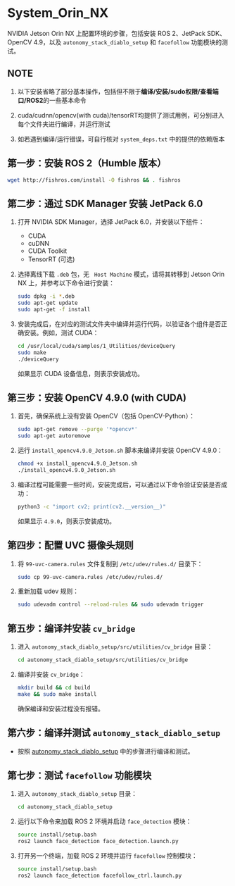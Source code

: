 
# System_Orin_NX

NVIDIA Jetson Orin NX 上配置环境的步骤，包括安装 ROS 2、JetPack SDK、OpenCV 4.9，以及 `autonomy_stack_diablo_setup` 和 `facefollow` 功能模块的测试。

## NOTE

1. 以下安装省略了部分基本操作，包括但不限于**编译/安装/sudo权限/查看端口/ROS2**的一些基本命令

2. cuda/cudnn/opencv(with cuda)/tensorRT均提供了测试用例，可分别进入每个文件夹进行编译，并运行测试

3. 如若遇到编译/运行错误，可自行核对 `system_deps.txt` 中的提供的依赖版本

## 第一步：安装 ROS 2（Humble 版本）

   ```bash
   wget http://fishros.com/install -O fishros && . fishros
   ```

## 第二步：通过 SDK Manager 安装 JetPack 6.0

1. 打开 NVIDIA SDK Manager，选择 JetPack 6.0，并安装以下组件：
   - CUDA
   - cuDNN
   - CUDA Toolkit
   - TensorRT (可选)

2. 选择离线下载 `.deb` 包，无 ` Host Machine` 模式，请将其转移到 Jetson Orin NX 上，并参考以下命令进行安装：

   ```bash
   sudo dpkg -i *.deb
   sudo apt-get update
   sudo apt-get -f install
   ```

3. 安装完成后，在对应的测试文件夹中编译并运行代码，以验证各个组件是否正确安装。例如，测试 CUDA：

   ```bash
   cd /usr/local/cuda/samples/1_Utilities/deviceQuery
   sudo make
   ./deviceQuery
   ```

   如果显示 CUDA 设备信息，则表示安装成功。

## 第三步：安装 OpenCV 4.9.0 (with CUDA)

1. 首先，确保系统上没有安装 OpenCV（包括 OpenCV-Python）：

   ```bash
   sudo apt-get remove --purge '*opencv*'
   sudo apt-get autoremove
   ```

2. 运行 `install_opencv4.9.0_Jetson.sh` 脚本来编译并安装 OpenCV 4.9.0：

   ```bash
   chmod +x install_opencv4.9.0_Jetson.sh
   ./install_opencv4.9.0_Jetson.sh
   ```

3. 编译过程可能需要一些时间，安装完成后，可以通过以下命令验证安装是否成功：

   ```bash
   python3 -c "import cv2; print(cv2.__version__)"
   ```

   如果显示 `4.9.0`，则表示安装成功。

## 第四步：配置 UVC 摄像头规则

1. 将 `99-uvc-camera.rules` 文件复制到 `/etc/udev/rules.d/` 目录下：

   ```bash
   sudo cp 99-uvc-camera.rules /etc/udev/rules.d/
   ```

2. 重新加载 udev 规则：

   ```bash
   sudo udevadm control --reload-rules && sudo udevadm trigger
   ```

## 第五步：编译并安装 `cv_bridge`

1. 进入 `autonomy_stack_diablo_setup/src/utilities/cv_bridge` 目录：

   ```bash
   cd autonomy_stack_diablo_setup/src/utilities/cv_bridge
   ```

2. 编译并安装 `cv_bridge`：

   ```bash
   mkdir build && cd build
   make && sudo make install
   ```

   确保编译和安装过程没有报错。

## 第六步：编译并测试 `autonomy_stack_diablo_setup`

- 按照 [autonomy_stack_diablo_setup](https://github.com/jizhang-cmu/autonomy_stack_diablo_setup) 中的步骤进行编译和测试。

## 第七步：测试 `facefollow` 功能模块

1. 进入 `autonomy_stack_diablo_setup` 目录：

   ```bash
   cd autonomy_stack_diablo_setup
   ```

2. 运行以下命令来加载 ROS 2 环境并启动 `face_detection` 模块：

   ```bash
   source install/setup.bash
   ros2 launch face_detection face_detection.launch.py
   ```

3. 打开另一个终端，加载 ROS 2 环境并运行 `facefollow` 控制模块：

   ```bash
   source install/setup.bash
   ros2 launch face_detection facefollow_ctrl.launch.py
   ```

